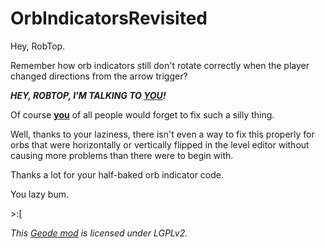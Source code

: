 # OrbIndicatorsRevisited
Hey, RobTop.

Remember how orb indicators still don't rotate correctly when the player changed directions from the arrow trigger? 

***HEY, ROBTOP, I'M TALKING TO __<u>YOU</u>!__***

Of course __<u>you</u>__ of all people would forget to fix such a silly thing.

Well, thanks to your laziness, there isn't even a way to fix this properly for orbs that were horizontally or vertically flipped in the level editor without causing more problems than there were to begin with.

Thanks a lot for your half-baked orb indicator code.

You lazy bum.

\>\:\[

*This [Geode mod](https://geode-sdk.org) is licensed under LGPLv2.*